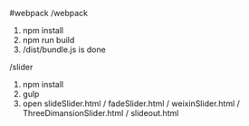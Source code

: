 #webpack
/webpack
1. npm install
2. npm run build
3. /dist/bundle.js is done

/slider
1. npm install
2. gulp
3. open slideSlider.html / fadeSlider.html / weixinSlider.html / ThreeDimansionSlider.html / slideout.html
